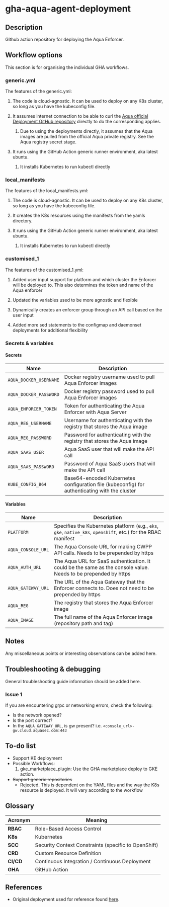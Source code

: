 # gha-aqua-agent-deployment

## Description

Github action repository for deploying the Aqua Enforcer.

## Workflow options

This section is for organising the individual GHA workflows.

### generic.yml

The features of the generic.yml:

1. The code is cloud-agnostic. It can be used to deploy on any K8s cluster, so long as you have the kubeconfig file.

2. It assumes internet connection to be able to curl the [Aqua official Deployment GitHub repository](https://github.com/aquasecurity/deployments/tree/2022.4) directly to do the corresponding applies.
    1. Due to using the deployments directly, it assumes that the Aqua images are pulled from the official Aqua private registry. See the Aqua registry secret stage.

3. It runs using the GitHub Action generic runner environment, aka latest ubuntu.
    1. It installs Kubernetes to run kubectl directly

### local_manifests

The features of the local_manifests.yml:

1. The code is cloud-agnostic. It can be used to deploy on any K8s cluster, so long as you have the kubeconfig file.

2. It creates the K8s resources using the manifests from the yamls directory.

3. It runs using the GitHub Action generic runner environment, aka latest ubuntu.
    1. It installs Kubernetes to run kubectl directly

### customised_1

The features of the customised_1.yml:

1. Added user input support for platform and which cluster the Enforcer will be deployed to. This also determines the token and name of the Aqua enforcer

2. Updated the variables used to be more agnostic and flexible

3. Dynamically creates an enforcer group through an API call based on the user input

4. Added more sed statements to the configmap and daemonset deployments for additional flexibility

### Secrets & variables

#### Secrets

| Name | Description |
| ---- | ----------- |
| `AQUA_DOCKER_USERNAME` | Docker registry username used to pull Aqua Enforcer images |
| `AQUA_DOCKER_PASSWORD` | Docker registry password used to pull Aqua Enforcer images |
| `AQUA_ENFORCER_TOKEN`  | Token for authenticating the Aqua Enforcer with Aqua Server |
| `AQUA_REG_USERNAME` | Username for authenticating with the registry that stores the Aqua image |
| `AQUA_REG_PASSWORD` | Password for authenticating with the registry that stores the Aqua image |
| `AQUA_SAAS_USER` | Aqua SaaS user that will make the API call |
| `AQUA_SAAS_PASSWORD` | Password of Aqua SaaS users that will make the API call |
| `KUBE_CONFIG_B64` | Base64-encoded Kubernetes configuration file (kubeconfig) for authenticating with the cluster |

#### Variables

| Name | Description |
| ---- | ----------- |
| `PLATFORM`| Specifies the Kubernetes platform (e.g., `eks`, `gke`, `native_k8s`, `openshift`, etc.) for the RBAC manifest |
| `AQUA_CONSOLE_URL` | The Aqua Console URL for making CWPP API calls. Needs to be prepended by https |
| `AQUA_AUTH_URL` | The Aqua URL for SaaS authentication. It could be the same as the console value. Needs to be prepended by https |
| `AQUA_GATEWAY_URL` | The URL of the Aqua Gateway that the Enforcer connects to. Does not need to be prepended by https |
| `AQUA_REG` | The registry that stores the Aqua Enforcer image |
| `AQUA_IMAGE` | The full name of the Aqua Enforcer image (repository path and tag) |

## Notes

Any miscellaneous points or interesting observations can be added here.

## Troubleshooting & debugging

General troubleshooting guide information should be added here.

### Issue 1

If you are encountering grpc or networking errors, check the following:

* Is the network opened?
* Is the port correct?
* In the `AQUA_GATEWAY_URL`, is gw present? i.e. `<console_url>-gw.cloud.aquasec.com:443`

## To-do list

* Support KE deployment
* Possible Workflows:
    1. gke_marketplace_plugin: Use the GHA marketplace deploy to GKE action.
* ~~Support generic repositories~~
    * Rejected. This is dependent on the YAML files and the way the K8s resource is deployed. It will vary according to the workflow

## Glossary

| Acronym | Meaning |
|---------|---------|
| **RBAC** | Role-Based Access Control |
| **K8s** | Kubernetes |
| **SCC** | Security Context Constraints (specific to OpenShift) |
| **CRD** | Custom Resource Definition |
| **CI/CD** | Continuous Integration / Continuous Deployment |
| **GHA** | GitHub Action |

## References

* Original deployment used for reference found [here](https://github.com/aquasecurity/deployments/tree/2022.4/enforcers/aqua_enforcer/kubernetes_and_openshift/manifests).
